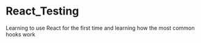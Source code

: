 # React_Testing
Learning to use React for the first time and learning how the most common hooks work
